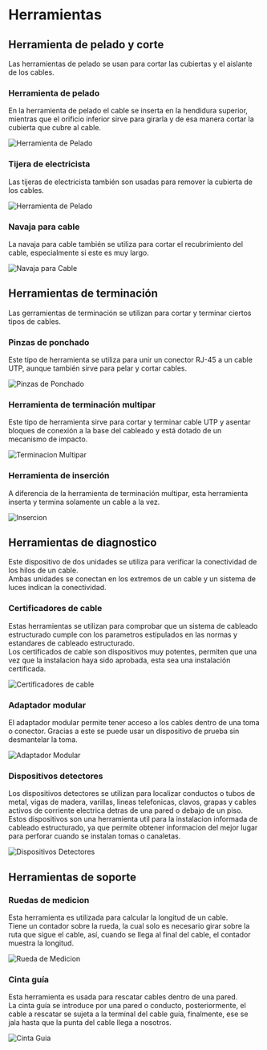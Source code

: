 # Herramientas

## Herramienta de pelado y corte

Las herramientas de pelado se usan para cortar las cubiertas y el aislante de los cables.  

### Herramienta de pelado

En la herramienta de pelado el cable se inserta en la hendidura superior, mientras que el orificio inferior sirve para girarla y de esa manera cortar la cubierta que cubre al cable.

<image src="img/pelado.png" alt="Herramienta de Pelado">

### Tijera de electricista

Las tijeras de electricista también son usadas para remover la cubierta de los cables.

<image src="img/tijera_electricista.png" alt="Herramienta de Pelado">

### Navaja para cable

La navaja para cable también se utiliza para cortar el recubrimiento del cable, especialmente si este es muy largo.

<image src="img/navaja_cable.png" alt="Navaja para Cable">

## Herramientas de terminación

Las gerramientas de terminación se utilizan para cortar y terminar ciertos tipos de cables.

### Pinzas de ponchado

Este tipo de herramienta se utiliza para unir un conector RJ-45 a un cable UTP, aunque también sirve para pelar y cortar cables.

<image src="img/pinzas_ponchado.png" alt="Pinzas de Ponchado">

### Herramienta de terminación multipar

Este tipo de herramienta sirve para cortar y terminar cable UTP y asentar bloques de conexión a la base del cableado y está dotado de un mecanismo de impacto.

<image src="img/terminacion_multipar.png" alt="Terminacion Multipar">

### Herramienta de inserción

A diferencia de la herramienta de terminación multipar, esta herramienta inserta y termina solamente un cable a la vez.

<image src="img/insercion.png" alt="Insercion">

## Herramientas de diagnostico

Este dispositivo de dos unidades se utiliza para verificar la conectividad de los hilos de un cable.  
Ambas unidades se conectan en los extremos de un cable y un sistema de luces indican la conectividad.

### Certificadores de cable

Estas herramientas se utilizan para comprobar que un sistema de cableado estructurado cumple con los parametros estipulados en las normas y estandares de cableado estructurado.  
Los certificados de cable son dispositivos muy potentes, permiten que una vez que la instalacion haya sido aprobada, esta sea una instalación certificada.

<image src="img/certificadores_cable.png" alt="Certificadores de cable">

### Adaptador modular

El adaptador modular permite tener acceso a los cables dentro de una toma o conector. Gracias a este se puede usar un dispositivo de prueba sin desmantelar la toma.

<image src="img/adaptador_modular.png" alt="Adaptador Modular">

### Dispositivos detectores

Los dispositivos detectores se utilizan para localizar conductos o tubos de metal, vigas de madera, varillas, lineas telefonicas, clavos, grapas y cables activos de corriente electrica detras de una pared o debajo de un piso.  
Estos dispositivos son una herramienta util para la instalacion informada de cableado estructurado, ya que permite obtener informacion del mejor lugar para perforar cuando se instalan tomas o canaletas.

<image src="img/dispositivos_detectores.png" alt="Dispositivos Detectores">

## Herramientas de soporte

### Ruedas de medicion

Esta herramienta es utilizada para calcular la longitud de un cable.  
Tiene un contador sobre la rueda, la cual solo es necesario girar sobre la ruta que sigue el cable, así, cuando se llega al final del cable, el contador muestra la longitud.

<image src="img/rueda_medicion.png" alt="Rueda de Medicion">

### Cinta guía

Esta herramienta es usada para rescatar cables dentro de una pared.  
La cinta guía se introduce por una pared o conducto, posteriormente, el cable a rescatar se sujeta a la terminal del cable guía, finalmente, ese se jala hasta que la punta del cable llega a nosotros.

<image src="img/cinta_guia.png" alt="Cinta Guia">